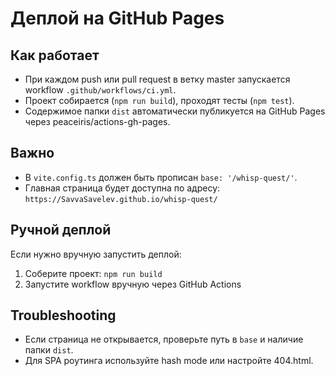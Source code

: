 # Деплой на GitHub Pages

## Как работает
- При каждом push или pull request в ветку master запускается workflow `.github/workflows/ci.yml`.
- Проект собирается (`npm run build`), проходят тесты (`npm test`).
- Содержимое папки `dist` автоматически публикуется на GitHub Pages через peaceiris/actions-gh-pages.

## Важно
- В `vite.config.ts` должен быть прописан `base: '/whisp-quest/'`.
- Главная страница будет доступна по адресу: `https://SavvaSavelev.github.io/whisp-quest/`

## Ручной деплой
Если нужно вручную запустить деплой:
1. Соберите проект: `npm run build`
2. Запустите workflow вручную через GitHub Actions

## Troubleshooting
- Если страница не открывается, проверьте путь в `base` и наличие папки `dist`.
- Для SPA роутинга используйте hash mode или настройте 404.html.
